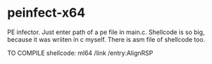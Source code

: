 # peinfect-x64
PE infector. Just enter path of a pe file in main.c. Shellcode is so big, because it was wriiten in c myself. There is asm file of shellcode too.

TO COMPILE shellcode:
  ml64 /link /entry:AlignRSP
